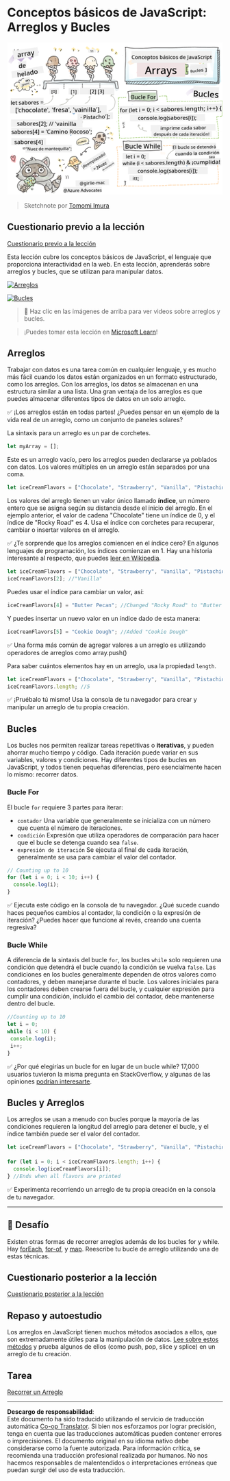 <!--
CO_OP_TRANSLATOR_METADATA:
{
  "original_hash": "9029f96b0e034839c1799f4595e4bb66",
  "translation_date": "2025-08-29T13:57:57+00:00",
  "source_file": "2-js-basics/4-arrays-loops/README.md",
  "language_code": "es"
}
-->
# Conceptos básicos de JavaScript: Arreglos y Bucles

![Conceptos básicos de JavaScript - Arreglos](../../../../translated_images/webdev101-js-arrays.439d7528b8a294558d0e4302e448d193f8ad7495cc407539cc81f1afe904b470.es.png)
> Sketchnote por [Tomomi Imura](https://twitter.com/girlie_mac)

## Cuestionario previo a la lección
[Cuestionario previo a la lección](https://ff-quizzes.netlify.app/web/quiz/13)

Esta lección cubre los conceptos básicos de JavaScript, el lenguaje que proporciona interactividad en la web. En esta lección, aprenderás sobre arreglos y bucles, que se utilizan para manipular datos.

[![Arreglos](https://img.youtube.com/vi/1U4qTyq02Xw/0.jpg)](https://youtube.com/watch?v=1U4qTyq02Xw "Arreglos")

[![Bucles](https://img.youtube.com/vi/Eeh7pxtTZ3k/0.jpg)](https://www.youtube.com/watch?v=Eeh7pxtTZ3k "Bucles")

> 🎥 Haz clic en las imágenes de arriba para ver videos sobre arreglos y bucles.

> ¡Puedes tomar esta lección en [Microsoft Learn](https://docs.microsoft.com/learn/modules/web-development-101-arrays/?WT.mc_id=academic-77807-sagibbon)!

## Arreglos

Trabajar con datos es una tarea común en cualquier lenguaje, y es mucho más fácil cuando los datos están organizados en un formato estructurado, como los arreglos. Con los arreglos, los datos se almacenan en una estructura similar a una lista. Una gran ventaja de los arreglos es que puedes almacenar diferentes tipos de datos en un solo arreglo.

✅ ¡Los arreglos están en todas partes! ¿Puedes pensar en un ejemplo de la vida real de un arreglo, como un conjunto de paneles solares?

La sintaxis para un arreglo es un par de corchetes.

```javascript
let myArray = [];
```

Este es un arreglo vacío, pero los arreglos pueden declararse ya poblados con datos. Los valores múltiples en un arreglo están separados por una coma.

```javascript
let iceCreamFlavors = ["Chocolate", "Strawberry", "Vanilla", "Pistachio", "Rocky Road"];
```

Los valores del arreglo tienen un valor único llamado **índice**, un número entero que se asigna según su distancia desde el inicio del arreglo. En el ejemplo anterior, el valor de cadena "Chocolate" tiene un índice de 0, y el índice de "Rocky Road" es 4. Usa el índice con corchetes para recuperar, cambiar o insertar valores en el arreglo.

✅ ¿Te sorprende que los arreglos comiencen en el índice cero? En algunos lenguajes de programación, los índices comienzan en 1. Hay una historia interesante al respecto, que puedes [leer en Wikipedia](https://en.wikipedia.org/wiki/Zero-based_numbering).

```javascript
let iceCreamFlavors = ["Chocolate", "Strawberry", "Vanilla", "Pistachio", "Rocky Road"];
iceCreamFlavors[2]; //"Vanilla"
```

Puedes usar el índice para cambiar un valor, así:

```javascript
iceCreamFlavors[4] = "Butter Pecan"; //Changed "Rocky Road" to "Butter Pecan"
```

Y puedes insertar un nuevo valor en un índice dado de esta manera:

```javascript
iceCreamFlavors[5] = "Cookie Dough"; //Added "Cookie Dough"
```

✅ Una forma más común de agregar valores a un arreglo es utilizando operadores de arreglos como array.push()

Para saber cuántos elementos hay en un arreglo, usa la propiedad `length`.

```javascript
let iceCreamFlavors = ["Chocolate", "Strawberry", "Vanilla", "Pistachio", "Rocky Road"];
iceCreamFlavors.length; //5
```

✅ ¡Pruébalo tú mismo! Usa la consola de tu navegador para crear y manipular un arreglo de tu propia creación.

## Bucles

Los bucles nos permiten realizar tareas repetitivas o **iterativas**, y pueden ahorrar mucho tiempo y código. Cada iteración puede variar en sus variables, valores y condiciones. Hay diferentes tipos de bucles en JavaScript, y todos tienen pequeñas diferencias, pero esencialmente hacen lo mismo: recorrer datos.

### Bucle For

El bucle `for` requiere 3 partes para iterar:
- `contador` Una variable que generalmente se inicializa con un número que cuenta el número de iteraciones.
- `condición` Expresión que utiliza operadores de comparación para hacer que el bucle se detenga cuando sea `false`.
- `expresión de iteración` Se ejecuta al final de cada iteración, generalmente se usa para cambiar el valor del contador.
  
```javascript
// Counting up to 10
for (let i = 0; i < 10; i++) {
  console.log(i);
}
```

✅ Ejecuta este código en la consola de tu navegador. ¿Qué sucede cuando haces pequeños cambios al contador, la condición o la expresión de iteración? ¿Puedes hacer que funcione al revés, creando una cuenta regresiva?

### Bucle While

A diferencia de la sintaxis del bucle `for`, los bucles `while` solo requieren una condición que detendrá el bucle cuando la condición se vuelva `false`. Las condiciones en los bucles generalmente dependen de otros valores como contadores, y deben manejarse durante el bucle. Los valores iniciales para los contadores deben crearse fuera del bucle, y cualquier expresión para cumplir una condición, incluido el cambio del contador, debe mantenerse dentro del bucle.

```javascript
//Counting up to 10
let i = 0;
while (i < 10) {
 console.log(i);
 i++;
}
```

✅ ¿Por qué elegirías un bucle for en lugar de un bucle while? 17,000 usuarios tuvieron la misma pregunta en StackOverflow, y algunas de las opiniones [podrían interesarte](https://stackoverflow.com/questions/39969145/while-loops-vs-for-loops-in-javascript).

## Bucles y Arreglos

Los arreglos se usan a menudo con bucles porque la mayoría de las condiciones requieren la longitud del arreglo para detener el bucle, y el índice también puede ser el valor del contador.

```javascript
let iceCreamFlavors = ["Chocolate", "Strawberry", "Vanilla", "Pistachio", "Rocky Road"];

for (let i = 0; i < iceCreamFlavors.length; i++) {
  console.log(iceCreamFlavors[i]);
} //Ends when all flavors are printed
```

✅ Experimenta recorriendo un arreglo de tu propia creación en la consola de tu navegador.

---

## 🚀 Desafío

Existen otras formas de recorrer arreglos además de los bucles for y while. Hay [forEach](https://developer.mozilla.org/docs/Web/JavaScript/Reference/Global_Objects/Array/forEach), [for-of](https://developer.mozilla.org/docs/Web/JavaScript/Reference/Statements/for...of), y [map](https://developer.mozilla.org/docs/Web/JavaScript/Reference/Global_Objects/Array/map). Reescribe tu bucle de arreglo utilizando una de estas técnicas.

## Cuestionario posterior a la lección
[Cuestionario posterior a la lección](https://ff-quizzes.netlify.app/web/quiz/14)

## Repaso y autoestudio

Los arreglos en JavaScript tienen muchos métodos asociados a ellos, que son extremadamente útiles para la manipulación de datos. [Lee sobre estos métodos](https://developer.mozilla.org/docs/Web/JavaScript/Reference/Global_Objects/Array) y prueba algunos de ellos (como push, pop, slice y splice) en un arreglo de tu creación.

## Tarea

[Recorrer un Arreglo](assignment.md)

---

**Descargo de responsabilidad**:  
Este documento ha sido traducido utilizando el servicio de traducción automática [Co-op Translator](https://github.com/Azure/co-op-translator). Si bien nos esforzamos por lograr precisión, tenga en cuenta que las traducciones automáticas pueden contener errores o imprecisiones. El documento original en su idioma nativo debe considerarse como la fuente autorizada. Para información crítica, se recomienda una traducción profesional realizada por humanos. No nos hacemos responsables de malentendidos o interpretaciones erróneas que puedan surgir del uso de esta traducción.